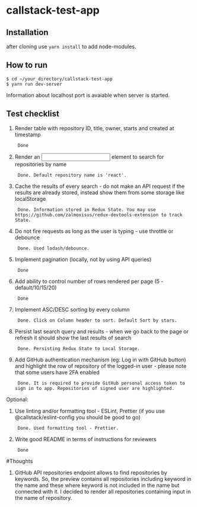 # callstack-test-app

## Installation
after cloning use ```yarn install``` to add node-modules.

## How to run
```
$ cd ~/your_directory/callstack-test-app
$ yarn run dev-server
```
Information about localhost port is avaiable when server is started.

## Test checklist

1. Render table with repository ID, title, owner, starts and created at timestamp

		Done
2. Render an <input> element to search for repositories by name

		Done. Default repository name is 'react'.
3. Cache the results of every search - do not make an API request if the results are already stored, instead show them from some storage like localStorage

		Done. Information stored in Redux State. You may use https://github.com/zalmoxisus/redux-devtools-extension to track State.
4. Do not fire requests as long as the user is typing - use throttle or debounce

		Done. Used lodash/debounce.
5. Implement pagination (locally, not by using API queries)

		Done
6. Add ability to control number of rows rendered per page (5 - default/10/15/20)

		Done
7. Implement ASC/DESC sorting by every column

		Done. Click on Column header to sort. Default Sort by stars.
8. Persist last search query and results - when we go back to the page or refresh it should show the last results of search

		Done. Persisting Redux State to Local Storage.
9. Add GitHub authentication mechanism (eg: Log in with GitHub button) and highlight the row of repository of the logged-in user - please note that some users have 2FA enabled

		Done. It is required to provide GitHub personal access token to sign in to app. Repositories of signed user are highlighted.
    
Optional:

1. Use linting and/or formatting tool - ESLint, Prettier (if you use @callstack/eslint-config you should be good to go)

		Done. Used formatting tool - Prettier.
2. Write good README in terms of instructions for reviewers

		Done


#Thoughts

1. GitHub API repositories endpoint allows to find repositories by keywords. So, the preview contains all repositories including keyword in the name and these where keyword is not included in the name but connected with it. I decided to render all repositories containing input in the name of repository. 

